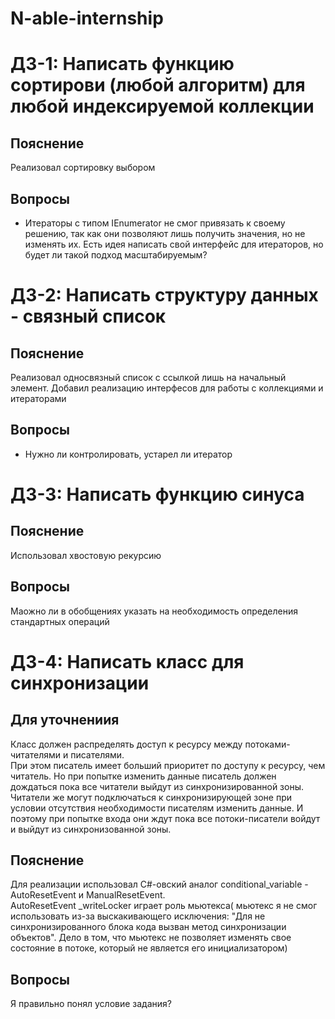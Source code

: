 # N-able-internship

# ДЗ-1: Написать функцию сортирови (любой алгоритм) для любой индексируемой коллекции  
## Пояснение
Реализовал сортировку выбором
## Вопросы
- Итераторы с типом IEnumerator не смог привязать к своему решению, так как они позволяют лишь получить значения, но не изменять их. Есть идея написать свой интерфейс для итераторов, но будет ли такой подход масштабируемым?   
# ДЗ-2: Написать структуру данных - связный список
## Пояснение
Реализовал односвязный список с ссылкой лишь на начальный элемент. Добавил реализацию интерфесов для работы с коллекциями и итераторами  
## Вопросы
- Нужно ли контролировать, устарел ли итератор  
# ДЗ-3: Написать функцию синуса
## Пояснение
Использовал хвостовую рекурсию
## Вопросы
Маожно ли в обобщениях указать на необходимость определения стандартных операций
# ДЗ-4: Написать класс для синхронизации
## Для уточнениия
Класс должен распределять доступ к ресурсу между потоками-читателями и писателями.  
При этом писатель имеет больший приоритет по доступу к ресурсу, чем читатель. Но при попытке изменить данные писатель должен дождаться пока все читатели выйдут из синхронизированной зоны.
Читатели же могут подключаться к синхронизирующей зоне при условии отсутствия необходимости писателям изменить данные. И поэтому при попытке входа они ждут пока все потоки-писатели войдут и выйдут из синхронизованной зоны.
## Пояснение
Для реализации использовал C#-овский аналог conditional_variable - AutoResetEvent и ManualResetEvent.  
AutoResetEvent _writeLocker  играет роль мьютекса( мьютекс я не смог использовать из-за выскакивающего исключения: "Для не синхронизированного блока кода вызван метод синхронизации объектов". Дело в том, что мьютекс не позволяет изменять свое состояние в потоке, который не является его инициализатором) 
## Вопросы
Я правильно понял условие задания?

